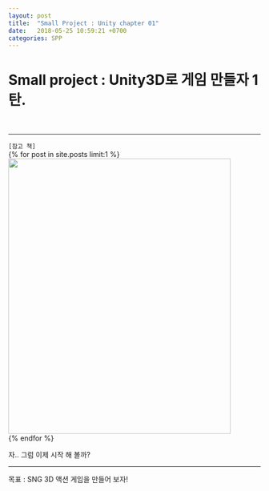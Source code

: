 ```yaml
---
layout: post
title:  "Small Project : Unity chapter 01"
date:   2018-05-25 10:59:21 +0700
categories: SPP
---
```

<h1> Small project : Unity3D로 게임 만들자 1탄. </h1> <br>

---
`[참고 책]` <br>
{% for post in site.posts limit:1 %}
<img src="https://paypulse.github.io/assets/images/unityBook.png" width="444" height="550"/>  
{% endfor %}
<br>

자.. 그럼 이제 시작 해 볼까?

---
<div class="redFont">목표 : SNG 3D 액션 게임을 만들어 보자! </div>
